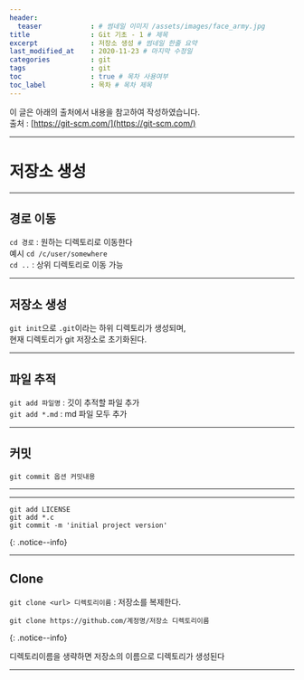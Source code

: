 ```yaml
---
header:
  teaser            : # 썸네일 이미지 /assets/images/face_army.jpg
title               : Git 기초 - 1 # 제목
excerpt             : 저장소 생성 # 썸네일 한줄 요약
last_modified_at    : 2020-11-23 # 마지막 수정일
categories          : git
tags                : git
toc                 : true # 목차 사용여부
toc_label           : 목차 # 목차 제목
---
```

이 글은 아래의 출처에서 내용을 참고하여 작성하였습니다.  
출처 : [https://git-scm.com/](https://git-scm.com/)

---
# 저장소 생성
---

## 경로 이동

`cd 경로` : 원하는 디렉토리로 이동한다   
예시 `cd /c/user/somewhere`   
`cd ..` : 상위 디렉토리로 이동 가능   

---

## 저장소 생성

`git init`으로 `.git`이라는 하위 디렉토리가 생성되며,   
현재 디렉토리가 git 저장소로 초기화된다.

---

## 파일 추적

`git add 파일명` : 깃이 추적할 파일 추가   
`git add *.md` : md 파일 모두 추가

---

## 커밋

`git commit 옵션 커밋내용`

---
---

```
git add LICENSE
git add *.c
git commit -m 'initial project version'
```
{: .notice--info}

---

## Clone

`git clone <url> 디렉토리이름` : 저장소를 복제한다.   

```
git clone https://github.com/계정명/저장소 디렉토리이름
```
{: .notice--info}

디렉토리이름을 생략하면 저장소의 이름으로 디렉토리가 생성된다

---
